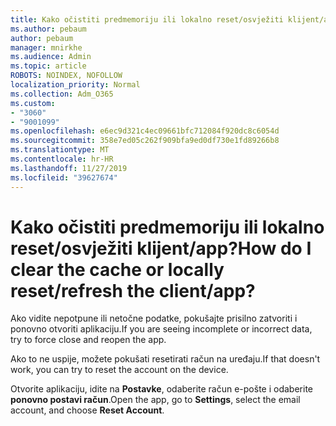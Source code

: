```yaml
---
title: Kako očistiti predmemoriju ili lokalno reset/osvježiti klijent/app?
ms.author: pebaum
author: pebaum
manager: mnirkhe
ms.audience: Admin
ms.topic: article
ROBOTS: NOINDEX, NOFOLLOW
localization_priority: Normal
ms.collection: Adm_O365
ms.custom:
- "3060"
- "9001099"
ms.openlocfilehash: e6ec9d321c4ec09661bfc712084f920dc8c6054d
ms.sourcegitcommit: 358e7ed05c262f909bfa9ed0df730e1fd89266b8
ms.translationtype: MT
ms.contentlocale: hr-HR
ms.lasthandoff: 11/27/2019
ms.locfileid: "39627674"
---
```

# <a name="how-do-i-clear-the-cache-or-locally-resetrefresh-the-clientapp"></a><span data-ttu-id="49c76-102">Kako očistiti predmemoriju ili lokalno reset/osvježiti klijent/app?</span><span class="sxs-lookup"><span data-stu-id="49c76-102">How do I clear the cache or locally reset/refresh the client/app?</span></span>

<span data-ttu-id="49c76-103">Ako vidite nepotpune ili netočne podatke, pokušajte prisilno zatvoriti i ponovno otvoriti aplikaciju.</span><span class="sxs-lookup"><span data-stu-id="49c76-103">If you are seeing incomplete or incorrect data, try to force close and reopen the app.</span></span>  

<span data-ttu-id="49c76-104">Ako to ne uspije, možete pokušati resetirati račun na uređaju.</span><span class="sxs-lookup"><span data-stu-id="49c76-104">If that doesn't work, you can try to reset the account on the device.</span></span>
 
<span data-ttu-id="49c76-105">Otvorite aplikaciju, idite na **Postavke**, odaberite račun e-pošte i odaberite **ponovno postavi račun**.</span><span class="sxs-lookup"><span data-stu-id="49c76-105">Open the app, go to **Settings**, select the email account, and choose **Reset Account**.</span></span>
